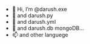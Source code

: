 - 👋 Hi, I’m @darush.exe
- 👀      and darush.py
- 🌱      and darush.yml
- 💞️      and darush.db mongoDB...
- 📫      and other languege

<!---
darushexe/darushexe is a ✨ special ✨ repository because its `README.md` (this file) appears on your GitHub profile.
You can click the Preview link to take a look at your changes.
--->
